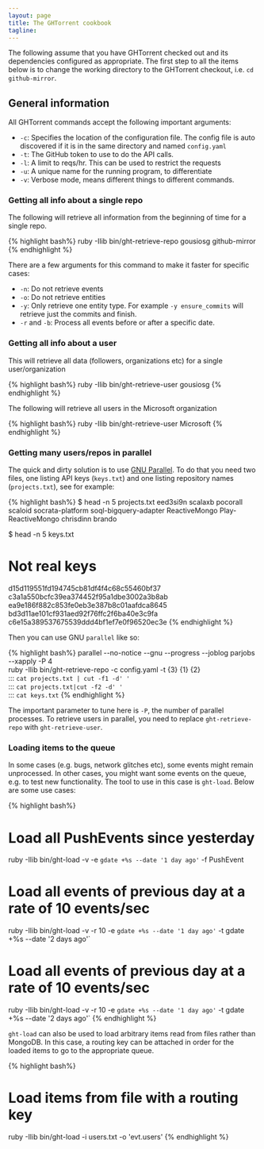 ```yaml
---
layout: page
title: The GHTorrent cookbook
tagline:
---
```


The following assume that you have GHTorrent checked out and its
dependencies configured as appropriate. The first step to all
the items below is to change the working directory to the
GHTorrent checkout, i.e. `cd github-mirror`.

## General information

All GHTorrent commands accept the following important arguments:

* `-c`: Specifies the location of the configuration file. The config file is
auto discovered if it is in the same directory and named `config.yaml`
* `-t`: The GitHub token to use to do the API calls.
* `-l`: A limit to reqs/hr. This can be used to restrict the requests
* `-u`: A unique name for the running program, to differentiate
* `-v`: Verbose mode, means different things to different commands.

### Getting all info about a single repo

The following will retrieve all information from the beginning of time
for a single repo.

{% highlight bash%}
ruby -Ilib bin/ght-retrieve-repo gousiosg github-mirror
{% endhighlight %}

There are a few arguments for this command to make it faster for specific
cases:

* `-n`: Do not retrieve events
* `-o`: Do not retrieve entities
* `-y`: Only retrieve one entity type. For example `-y ensure_commits` will
retrieve just the commits and finish.
* `-r` and `-b`: Process all events before or after a specific date.

### Getting all info about a user

This will retrieve all data (followers, organizations etc) for a single
user/organization

{% highlight bash%}
ruby -Ilib bin/ght-retrieve-user gousiosg
{% endhighlight %}


The following will retrieve all users in the Microsoft organization

{% highlight bash%}
ruby -Ilib bin/ght-retrieve-user Microsoft
{% endhighlight %}

### Getting many users/repos in parallel

The quick and dirty solution is to use
[GNU Parallel](http://www.gnu.org/software/parallel/). To do that you need two files, one listing API keys (`keys.txt`) and one listing repository names (`projects.txt`), see for example:

{% highlight bash%}
$ head -n 5 projects.txt
eed3si9n scalaxb
pocorall scaloid
socrata-platform soql-bigquery-adapter
ReactiveMongo Play-ReactiveMongo
chrisdinn brando

$ head -n 5 keys.txt
# Not real keys
d15d119551fd194745cb81df4f4c68c55460bf37
c3a1a550bcfc39ea374452f95a1dbe3002a3b8ab
ea9e186f882c853fe0eb3e387b8c01aafdca8645
bd3d11ae101cf931aed92f76ffc2f6ba40e3c9fa
c6e15a389537675539ddd4bf1ef7e0f96520ec3e
{% endhighlight %}

Then you can use GNU `parallel` like so:

{% highlight bash%}
parallel --no-notice --gnu --progress --joblog parjobs --xapply -P 4 \
 ruby -Ilib bin/ght-retrieve-repo -c config.yaml -t {3} {1} {2} \
 ::: `cat projects.txt | cut -f1 -d' '` \
 ::: `cat projects.txt|cut -f2 -d' '` \
 ::: `cat keys.txt`
{% endhighlight %}

The important parameter to tune here is `-P`, the number of parallel processes.
To retrieve users in parallel, you need to replace `ght-retrieve-repo` with
`ght-retrieve-user`.

### Loading items to the queue

In some cases (e.g. bugs, network glitches etc), some events might
remain unprocessed. In other cases, you might want some events on
the queue, e.g. to test new functionality. The tool to use in this case
is `ght-load`. Below are some use cases:

{% highlight bash%}
# Load all PushEvents since yesterday
ruby -Ilib bin/ght-load -v -e `gdate +%s --date '1 day ago'` -f PushEvent

# Load all events of previous day at a rate of 10 events/sec
ruby -Ilib bin/ght-load -v -r 10 -e `gdate +%s --date '1 day ago'` -t gdate +%s --date '2 days ago'`

# Load all events of previous day at a rate of 10 events/sec
ruby -Ilib bin/ght-load -v -r 10 -e `gdate +%s --date '1 day ago'` -t gdate +%s --date '2 days ago'`
{% endhighlight %}


`ght-load` can also be used to load arbitrary items read from files
 rather than MongoDB. In this case, a routing key can be attached
 in order for the loaded items to go to the appropriate queue.

{% highlight bash%}
# Load items from file with a routing key
ruby -Ilib bin/ght-load -i users.txt -o 'evt.users'
{% endhighlight %}

